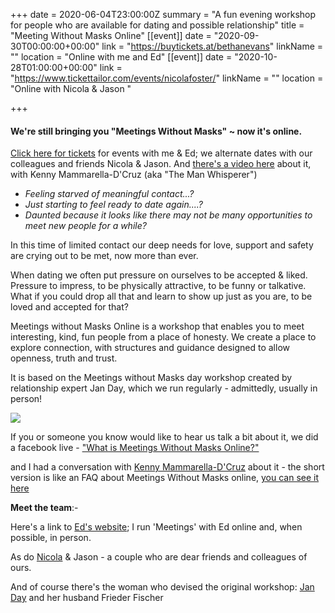 +++
date = 2020-06-04T23:00:00Z
summary = "A fun evening workshop for people who are available for dating and possible relationship"
title = "Meeting Without Masks Online"
[[event]]
date = "2020-09-30T00:00:00+00:00"
link = "https://buytickets.at/bethanevans"
linkName = ""
location = "Online with me and Ed"
[[event]]
date = "2020-10-28T01:00:00+00:00"
link = "https://www.tickettailor.com/events/nicolafoster/"
linkName = ""
location = "Online with Nicola & Jason "

+++
#### We're still bringing you "Meetings Without Masks" \~ now it's online.

[Click here for tickets](https://buytickets.at/bethanevans) for events with me & Ed; we alternate dates with our colleagues and friends Nicola & Jason.  And [there's a video here](https://youtu.be/QSugkKFG67s "KMD'C interview") about it, with Kenny Mammarella-D'Cruz (aka "The Man Whisperer")

* _Feeling starved of meaningful contact...?_
* _Just starting to feel ready to date again....?_
* _Daunted because it looks like there may not be many opportunities to meet new people for a while?_

In this time of limited contact our deep needs for love, support and safety are crying out to be met, now more than ever.

When dating we often put pressure on ourselves to be accepted & liked. Pressure to impress, to be physically attractive, to be funny or talkative. What if you could drop all that and learn to show up just as you are, to be loved and accepted for that?

Meetings without Masks Online is a workshop that enables you to meet interesting, kind, fun people from a place of honesty. We create a place to explore connection, with structures and guidance designed to allow openness, truth and trust.

It is based on the Meetings without Masks day workshop created by relationship expert Jan Day, which we run regularly - admittedly, usually in person!

![](/uploads/mwmoimagesml.jpeg)

If you or someone you know would like to hear us talk a bit about it, we did a facebook live - ["What is Meetings Without Masks Online?"](https://TechniqueForLife.us1.list-manage.com/track/click?u=132947c457b186b9c745b3be4&id=c88fdc03dc&e=66a7344f19)

and I had a conversation with [Kenny Mammarella-D'Cruz](https://www.kennydcruz.com/) about it - the short version is like an FAQ about Meetings Without Masks online, [you can see it here](/uploads/mwmonline-faq-interview.mp4)

**Meet the team**:-

Here's a link to [Ed's website](https://www.edrooke.com/); I run 'Meetings' with Ed online and, when possible, in person.

As do [Nicola](https://nicolafostercoaching.com/) & Jason - a couple who are dear friends and colleagues of ours.

And of course there's the woman who devised the original workshop: [Jan Day](http://janday.com/) and her husband Frieder Fischer